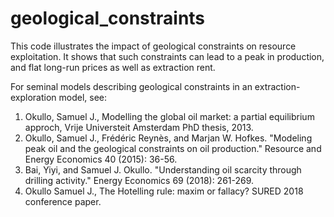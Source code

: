 # geological_constraints
This code illustrates the impact of geological constraints on resource exploitation. It shows that such constraints can lead to a peak in production, and flat long-run prices as well as extraction rent.

For seminal models describing geological constraints in an extraction-exploration model, see:
1. Okullo, Samuel J., Modelling the global oil market: a partial equilibrium approch, Vrije Universteit Amsterdam PhD thesis, 2013.
2. Okullo, Samuel J., Frédéric Reynès, and Marjan W. Hofkes. "Modeling peak oil and the geological constraints on oil production." Resource and Energy Economics 40 (2015): 36-56.
3. Bai, Yiyi, and Samuel J. Okullo. "Understanding oil scarcity through drilling activity." Energy Economics 69 (2018): 261-269.
4. Okullo Samuel J., The Hotelling rule: maxim or fallacy? SURED 2018 conference paper.

